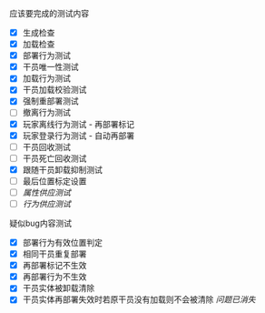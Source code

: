 应该要完成的测试内容

- [x] 生成检查
- [x] 加载检查
- [x] 部署行为测试
- [x] 干员唯一性测试
- [x] 加载行为测试
- [x] 干员加载校验测试
- [x] 强制重部署测试
- [ ] 撤离行为测试
- [x] 玩家离线行为测试 - 再部署标记
- [x] 玩家登录行为测试 - 自动再部署
- [ ] 干员回收测试
- [ ] 干员死亡回收测试
- [x] 跟随干员卸载抑制测试
- [ ] 最后位置标定设置
- [ ] *属性供应测试*
- [ ] *行为供应测试*

疑似bug内容测试

- [x] 部署行为有效位置判定
- [x] 相同干员重复部署
- [x] 再部署标记不生效
- [x] 再部署行为不生效
- [x] 干员实体被卸载清除
- [x] 干员实体再部署失效时若原干员没有加载则不会被清除 *问题已消失*